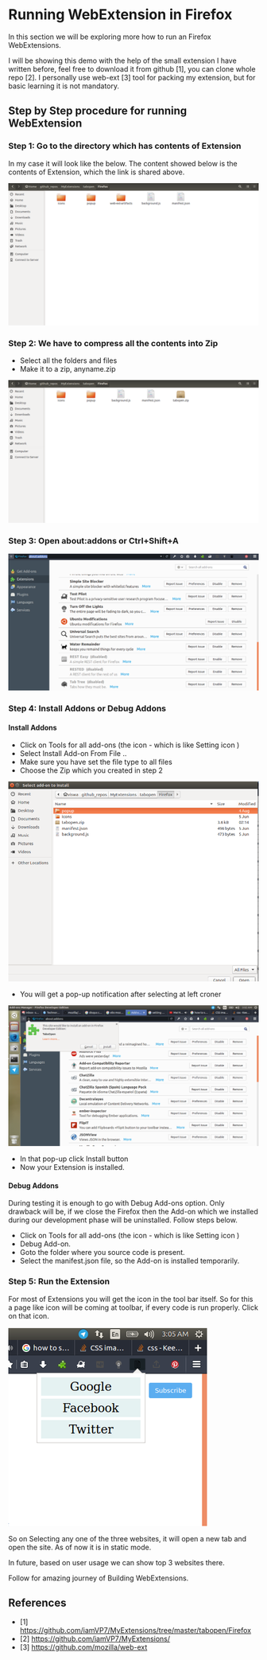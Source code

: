 # Running WebExtension in Firefox

In this section we will be exploring more how to run an Firefox WebExtensions.

I will be showing this demo with the help of the small extension I have written before, feel free to download it from github [1], you can clone whole repo [2].  I personally use web-ext [3]  tool for packing my extension, but for basic learning it is not mandatory.

## Step by Step procedure for running WebExtension

### Step 1: Go to the directory which has contents of Extension

In my case it will look like the below. The content showed below is the contents of Extension, which the link is shared above.

![Directory Image](images/content_directory.png)

### Step 2: We have to compress all the contents into Zip

- Select all the folders and files
- Make it to a zip, anyname.zip

![Directory Image](images/tabopenzip.png)

### Step 3: Open about:addons or Ctrl+Shift+A
 
![Directory Image](images/about-addon.png)

### Step 4: Install Addons or Debug Addons

#### Install Addons

- Click on Tools for all add-ons (the icon - which is like Setting icon )
- Select Install Add-on From File ..
- Make sure you have set the file type to all files
- Choose the Zip which you created in step 2

![Choose the Zip file](images/select_zip.png)

- You will get a pop-up notification after selecting at left croner

![Choose the Zip file](images/install_pop.png)

- In that pop-up click Install button
- Now your Extension is installed.

#### Debug Addons

During testing it is enough to go with Debug Add-ons option. Only drawback will be, if we close the Firefox then the Add-on which we installed during our development phase will be uninstalled. Follow steps below.

- Click on Tools for all add-ons (the icon - which is like Setting icon )
- Debug Add-on.
- Goto the folder where you source code is present.
- Select the manifest.json file, so the Add-on is installed temporarily.

### Step 5: Run the Extension

For most of Extensions you will get the icon in the tool bar itself. So for this a page like icon will be coming at toolbar, if every code is run properly. Click on that icon.

![Choose the Zip file](images/extension_popup.png)

So on Selecting any one of the three websites, it will open a new tab and open the site. As of now it is in static mode.

In future, based on user usage we can show top 3 websites there. 

Follow for amazing journey of Building WebExtensions.

## References 

- [1] https://github.com/iamVP7/MyExtensions/tree/master/tabopen/Firefox
- [2] https://github.com/iamVP7/MyExtensions/
- [3] https://github.com/mozilla/web-ext
